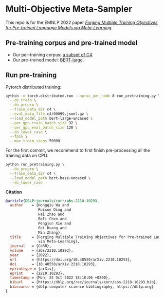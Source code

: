 # Multi-Objective Meta-Sampler

This repo is for the EMNLP 2022 paper [*Forging Multiple Training Objectives for Pre-trained Language Models via Meta-Learning*](https://arxiv.org/abs/2210.10293).

## Pre-training corpus and pre-trained model
* Our per-training corpus: [a subset of C4]().
* Our pre-trained model: [BERT-large](https://drive.google.com/file/d/1ex274wgvLH14xxhkxBWAycRU1vS7ldXQ/view?usp=share_link).

## Run pre-training
Pytorch distributed training:
```bash
python -m torch.distributed.run --nproc_per_node 8 run_pretraining.py \
  --do_train \
  --do_prepro \
  --train_data_dir c4 \
  --eval_data_file c4/00099.jsonl.gz \
  --load_model_path bert-large-uncased \
  --per_gpu_train_batch_size 32 \
  --per_gpu_eval_batch_size 128 \
  --do_lower_case \
  --fp16 \
  --max_train_steps 50000
```
For the first commit, we recommend to first finish pre-processing all the training data on CPU:
```bash
python run_pretraining.py \
  --do_prepro \
  --train_data_dir c4 \
  --load_model_path bert-base-uncased \
  --do_lower_case
```

**Citation**
```bib
@article{DBLP:journals/corr/abs-2210-10293,
  author    = {Hongqiu Wu and
               Ruixue Ding and
               Hai Zhao and
               Boli Chen and
               Pengjun Xie and
               Fei Huang and
               Min Zhang},
  title     = {Forging Multiple Training Objectives for Pre-trained Language Models
               via Meta-Learning},
  journal   = {CoRR},
  volume    = {abs/2210.10293},
  year      = {2022},
  url       = {https://doi.org/10.48550/arXiv.2210.10293},
  doi       = {10.48550/arXiv.2210.10293},
  eprinttype = {arXiv},
  eprint    = {2210.10293},
  timestamp = {Mon, 24 Oct 2022 18:10:06 +0200},
  biburl    = {https://dblp.org/rec/journals/corr/abs-2210-10293.bib},
  bibsource = {dblp computer science bibliography, https://dblp.org}
}
```

